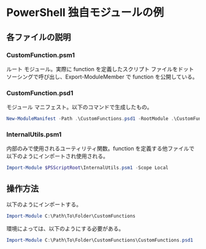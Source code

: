 # PowerShell 独自モジュールの例
## 各ファイルの説明
### CustomFunction.psm1
ルート モジュール。実際に function を定義したスクリプト ファイルをドット ソーシングで呼び出し、Export-ModuleMember で function を公開している。
### CustomFunction.psd1
モジュール マニフェスト。以下のコマンドで生成したもの。
```powershell
New-ModuleManifest -Path .\CustomFunctions.psd1 -RootModule .\CustomFunctions.psm1
```
### InternalUtils.psm1
内部のみで使用されるユーティリティ関数。function を定義する他ファイルで以下のようにインポートされ使用される。
```powershell
Import-Module $PSScriptRoot\InternalUtils.psm1 -Scope Local 
```
## 操作方法
以下のようにインポートする。
```powershell
Import-Module C:\Path\To\Folder\CustomFunctions
```
環境によっては、以下のようにする必要がある。
```powershell
Import-Module C:\Path\To\Folder\CustomFunctions\CustomFunctions.psd1
```